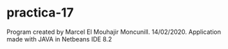 # practica-17
Program created by Marcel El Mouhajir Moncunill. 14/02/2020.
Application made with JAVA in Netbeans IDE 8.2


